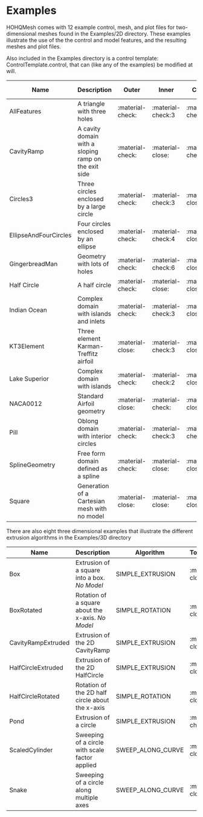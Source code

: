 # Examples

HOHQMesh comes with 12 example control, mesh, and plot files for two-dimensional meshes found in the Examples/2D directory. These examples illustrate the use of the the control and model features, and the resulting meshes and plot files.

Also included in the Examples directory is a control template: ControlTemplate.control, 
that can (like any of the examples) be modified at will.

| Name        | Description                          | Outer | Inner | Chain | Parametric Eqn | Spline | Line | Arc | Refinement Center | Refinement Line |
| ----------- | ------------------------------------ |-------|-------|-------|----------------|--------|------|-----|--------------| --------------- |
| AllFeatures  | A triangle with three holes  |:material-check: | :material-check:3 | :material-check: | :material-check: | :material-check: | :material-check: | :material-check: | :material-check:| :material-check: 
| CavityRamp  | A cavity domain with a sloping ramp on the exit side  |:material-check: | :material-close: | :material-check: | :material-close: | :material-close: | :material-check: | :material-close: | :material-close:| :material-close:|
| Circles3  | Three circles enclosed by a large circle |:material-check: | :material-check:3 | :material-close: | :material-check: | :material-close: | :material-close: | :material-close: | :material-close:| :material-close:|
| EllipseAndFourCircles  | Four circles enclosed by an ellipse |:material-check: | :material-check:4 | :material-close: | :material-check: | :material-close: | :material-close: | :material-close: | :material-close:| :material-close:|
| GingerbreadMan  | Geometry with lots of holes |:material-check: | :material-check:6 | :material-close: | :material-check: | :material-check: | :material-close: | :material-close: | :material-close:| :material-close:|
| Half Circle  | A half circle  |:material-check: | :material-close: | :material-close: | :material-check: | :material-close: | :material-check: | :material-close: | :material-close:| :material-close:
| Indian Ocean  | Complex domain with islands and inlets  |:material-check: | :material-check:3 | :material-close: | :material-close: | :material-check: | :material-close: | :material-close: | :material-close:| :material-close:
| KT3Element  | Three element Karman-Treffitz airfoil  |:material-close: | :material-check:3 | :material-close: | :material-close: | :material-check: | :material-close: | :material-close: | :material-close:| :material-close:
| Lake Superior  | Complex domain with islands  |:material-check: | :material-check:2 | :material-close: | :material-close: | :material-check: | :material-close: | :material-close: | :material-close:| :material-close:
| NACA0012  | Standard Airfoil geometry  |:material-close: | :material-check: | :material-close: | :material-check: | :material-close: | :material-close: | :material-close: | :material-check:| :material-close:
| Pill  | Oblong domain with interior circles  |:material-check: | :material-check:3 | :material-check: | :material-close: | :material-close: | :material-close: |:material-close: | :material-close:| :material-close: 
| SplineGeometry  | Free form domain defined as a spline  |:material-check: | :material-close: | :material-close: | :material-close: | :material-check: | :material-close: |:material-close: | :material-close:| :material-close: 
| Square  | Generation of a Cartesian mesh with no model  |:material-close: | :material-close: | :material-close: | :material-close: | :material-close: | :material-close: | :material-close: | :material-close:| :material-close: 

There are also eight three dimensional examples that illustrate the different extrusion algorithms in the Examples/3D directory

| Name | Description | Algorithm| Topography |
|------|-------------|----------|------------|
| Box  | Extrusion of a square into a box. *No Model* | SIMPLE_EXTRUSION | :material-close: |
| BoxRotated  | Rotation of a square about the x-axis. *No Model* | SIMPLE_ROTATION | :material-close: |
| CavityRampExtruded  | Extrusion of the 2D CavityRamp| SIMPLE_EXTRUSION | :material-close: |
| HalfCircleExtruded  | Extrusion of the 2D HalfCircle| SIMPLE_EXTRUSION | :material-close: |
| HalfCircleRotated  | Rotation of the 2D half circle about the x-axis| SIMPLE_ROTATION | :material-close: |
| Pond  | Extrusion of a circle| SIMPLE_EXTRUSION | :material-check: |
| ScaledCylinder  | Sweeping of a circle with scale factor applied| SWEEP\_ALONG_CURVE | :material-close: |
| Snake  | Sweeping of a circle along multiple axes| SWEEP\_ALONG_CURVE | :material-close: |
